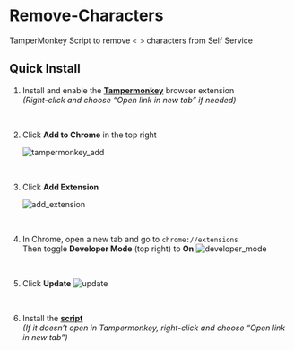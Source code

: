 # Remove-Characters  
TamperMonkey Script to remove `< >` characters from Self Service

## Quick Install

1. Install and enable the [**Tampermonkey**](https://chromewebstore.google.com/detail/tampermonkey/dhdgffkkebhmkfjojejmpbldmpobfkfo?pli=1) browser extension  
   _(Right-click and choose “Open link in new tab” if needed)_

  

<br>

2. Click **Add to Chrome** in the top right

   ![tampermonkey_add](https://github.com/user-attachments/assets/609eb9c3-c655-41ed-979f-b50951fab879)

<br>

3. Click **Add Extension**

    ![add_extension](https://github.com/user-attachments/assets/e7728665-10a2-4449-ba25-73ac43cdcdd5)

<br>

4. In Chrome, open a new tab and go to `chrome://extensions`  
   Then toggle **Developer Mode** (top right) to **On**
![developer_mode](https://github.com/user-attachments/assets/c2409242-7a92-4257-8087-d230947d8599)
<br>

5.  Click **Update**
![update](https://github.com/user-attachments/assets/5f7357b7-bc44-4588-869b-5589c367a0ec)
<br>

6.  Install the [**script**](https://raw.githubusercontent.com/bslange2/Remove-Characters/master/Desktop/remove_characters.user.js)  
   _(If it doesn’t open in Tampermonkey, right-click and choose “Open link in new tab”)_


